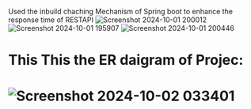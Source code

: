 Used the inbuild chaching Mechanism of Spring boot to enhance the response time of RESTAPI 
![Screenshot 2024-10-01 200012](https://github.com/user-attachments/assets/dcc613a2-70bd-42d8-8b14-0f24a942c963)
![Screenshot 2024-10-01 195907](https://github.com/user-attachments/assets/364a1ed4-1564-484f-b202-7e056bf2e1ce)
![Screenshot 2024-10-01 200446](https://github.com/user-attachments/assets/31a6d30c-8fe9-416a-9abf-f4f543b463a9)



<h1>This This the ER daigram of Projec: <h1>
  
![Screenshot 2024-10-02 033401](https://github.com/user-attachments/assets/4542766b-3da0-4465-bc3e-7df51c4bbdf9)

